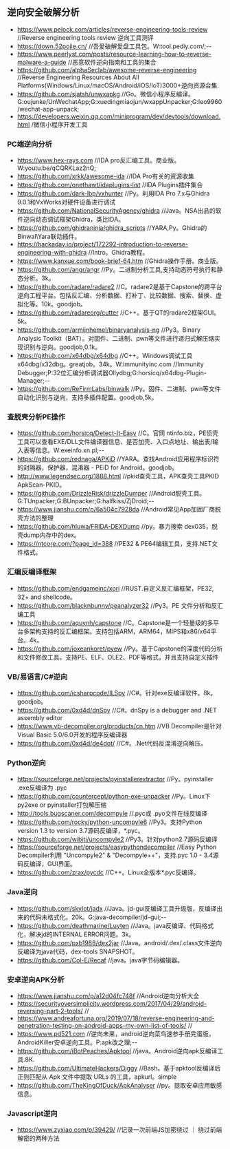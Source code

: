 ## 逆向安全破解分析
- https://www.pelock.com/articles/reverse-engineering-tools-review    //Reverse engineering tools review 逆向工具测评
- https://down.52pojie.cn/    //吾爱破解爱盘工具包。W:tool.pediy.com/;--
- https://www.peerlyst.com/posts/resource-learning-how-to-reverse-malware-a-guide    //恶意软件逆向指南和工具的集合
- https://github.com/alphaSeclab/awesome-reverse-engineering    //Reverse Engineering Resources About All Platforms(Windows/Linux/macOS/Android/iOS/IoT)3000+逆向资源合集.
- https://github.com/sjatsh/unwxapkg    //Go。微信小程序反编译。G:oujunke/UnWechatApp;G:xuedingmiaojun/wxappUnpacker;G:leo9960/wechat-app-unpack;
- https://developers.weixin.qq.com/miniprogram/dev/devtools/download.html    /微信小程序开发工具
### PC端逆向分析
- https://www.hex-rays.com    //IDA pro反汇编工具。商业版。W:youtu.be/qCQRKLaz2nQ;
- https://github.com/xrkk/awesome-ida    //IDA Pro有关的资源收集
- https://github.com/onethawt/idaplugins-list    //IDA Plugins插件集合
- https://github.com/dark-lbp/vxhunter    //Py。利用IDA Pro 7.x与Ghidra 9.0.1和VxWorks对硬件设备进行调试
- https://github.com/NationalSecurityAgency/ghidra    //Java。NSA出品的软件逆向动态调试框架Ghidra，类比IDA。
- https://github.com/ghidraninja/ghidra_scripts    //YARA,Py。Ghidra的Binwal\Yara联动插件。
- https://hackaday.io/project/172292-introduction-to-reverse-engineering-with-ghidra    //Intro。Ghidra教程。
- https://www.kanxue.com/book-brief-64.htm    //Ghidra操作手册。商业版。
- https://github.com/angr/angr    //Py。二进制分析工具,支持动态符号执行和静态分析。3k。
- https://github.com/radare/radare2    //C。radare2是基于Capstone的跨平台逆向工程平台。包括反汇编、分析数据、打补丁、比较数据、搜索、替换、虚拟化等。10k。goodjob。
- https://github.com/radareorg/cutter    //C++。基于QT的radare2框架GUI。5k。
- https://github.com/armijnhemel/binaryanalysis-ng    //Py3。Binary Analysis Toolkit（BAT）。对固件、二进制、pwn等文件进行递归式解压缩实现识别与逆向。goodjob,0.1k。
- https://github.com/x64dbg/x64dbg    //C++。Windows调试工具x64dbg/x32dbg。greatjob。34k。W:immunityinc.com //Immunity Debugger;P:32位汇编分析调试器Ollydbg;G:horsicq/x64dbg-Plugin-Manager;--
- https://github.com/ReFirmLabs/binwalk    //Py。固件、二进制、pwn等文件自动化识别与逆向，支持多插件配置。goodjob,5k。
### 查脱壳分析PE操作
- https://github.com/horsicq/Detect-It-Easy    //C。官网 ntinfo.biz，PE侦壳工具可以查看EXE/DLL文件编译器信息、是否加壳、入口点地址、输出表/输入表等信息。W:exeinfo.xn.pl;--
- https://github.com/rednaga/APKiD   //YARA。查找Android应用程序标识符的封隔器，保护器，混淆器 - PEiD for Android。goodjob。
- http://www.legendsec.org/1888.html    //pkid查壳工具，APK查壳工具PKID ApkScan-PKID。
- https://github.com/DrizzleRisk/drizzleDumper    //Android脱壳工具。G:TUnpacker;G:BUnpacker;G:halfkiss/ZjDroid;--
- https://www.jianshu.com/p/6a504c7928da    //Android常见App加固厂商脱壳方法的整理
- https://github.com/hluwa/FRIDA-DEXDump    //py。暴力搜索 dex035，脱壳dump内存中的dex。
- https://ntcore.com/?page_id=388    //PE32 & PE64编辑工具，支持.NET文件格式。
### 汇编反编译框架
- https://github.com/endgameinc/xori    //RUST.自定义反汇编框架，PE32, 32+ and shellcode。
- https://github.com/blacknbunny/peanalyzer32    //Py3。PE 文件分析和反汇编工具
- https://github.com/aquynh/capstone    //C。Capstone是一个轻量级的多平台多架构支持的反汇编框架。支持包括ARM，ARM64，MIPS和x86/x64平台。4k。
- https://github.com/joxeankoret/pyew    //Py。基于Capstone的深度代码分析和文件修改工具。支持PE、ELF、OLE2、PDF等格式，并且支持自定义插件
### VB/易语言/C#逆向
- https://github.com/icsharpcode/ILSpy    //C#。针对exe反编译软件。8k。goodjob。
- https://github.com/0xd4d/dnSpy    //C#。dnSpy is a debugger and .NET assembly editor
- https://www.vb-decompiler.org/products/cn.htm    //VB Decompiler是针对Visual Basic 5.0/6.0开发的程序反编译器
- https://github.com/0xd4d/de4dot/    //C#。.Net代码反混淆逆向解压。
### Python逆向
- https://sourceforge.net/projects/pyinstallerextractor    //Py。pyinstaller .exe反编译为 .pyc
- https://github.com/countercept/python-exe-unpacker    //Py。Linux下py2exe or pyinstaller打包解压缩
- http://tools.bugscaner.com/decompyle    //.pyc或 .pyo文件在线反编译
- https://github.com/rocky/python-uncompyle6    //Py3。支持Python version 1.3 to version 3.7源码反编译，*.pyc。
- https://github.com/wibiti/uncompyle2    //Py3。针对python2.7源码反编译
- https://sourceforge.net/projects/easypythondecompiler    //Easy Python Decompiler利用 "Uncompyle2" & "Decompyle++"，支持.pyc 1.0 - 3.4源码反编译，GUI界面。
- https://github.com/zrax/pycdc    //C++。Linux全版本*.pyc反编译。
### Java逆向
- https://github.com/skylot/jadx    //Java。jd-gui反编译工具升级版，反编译出来的代码未格式化。20k。G:java-decompiler/jd-gui;--
- https://github.com/deathmarine/Luyten    //Java。java反编译、代码格式化，解决jd的INTERNAL ERROR问题。3k。
- https://github.com/pxb1988/dex2jar    //Java。android/.dex/.class文件逆向反编译为java代码，dex-tools SNAPSHOT。
- https://github.com/Col-E/Recaf    //java。java字节码编辑器。
### 安卓逆向APK分析
- https://www.jianshu.com/p/a12d04fc748f    //Android逆向分析大全
- https://securityoversimplicity.wordpress.com/2017/04/29/android-reversing-part-2-tools/    //
- https://www.andreafortuna.org/2019/07/18/reverse-engineering-and-penetration-testing-on-android-apps-my-own-list-of-tools/    //
- https://www.pd521.com    //逆向未来，android逆向菜鸟速参手册完蛋版，AndroidKiller安卓逆向工具。P:apk改之理;--
- https://github.com/iBotPeaches/Apktool    //java。Android逆向apk反编译工具.8K.
- https://github.com/UltimateHackers/Diggy    //Bash。基于apktool反编译后正则匹配从 Apk 文件中提取 URLs 的工具，apkurl。simple
- https://github.com/TheKingOfDuck/ApkAnalyser    //py。提取安卓应用敏感信息。
### Javascript逆向
- https://www.zyxiao.com/p/39429/    //记录一次前端JS加密绕过 ｜ 绕过前端解密的两种方法